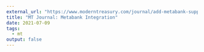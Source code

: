 ```yaml
---
external_url: "https://www.moderntreasury.com/journal/add-metabank-support"
title: "MT Journal: Metabank Integration"
date: 2021-07-09
tags:
  - mt
output: false
---
```

